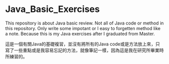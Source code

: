 # Java_Basic_Exercises
 This repository is about Java basic review. Not all of Java code or method in this repository. Only write some impotant or I easy to forgetten method like a note. Because this is my Java exercises after I graduated from Master.  
 
 這是一個有關Java的基礎複習，並沒有將所有的Java code或是方法放上來，只寫了一些重點或是我容易忘記的方法，就像筆記一樣，因為這是我在研究所畢業時所練習的。
